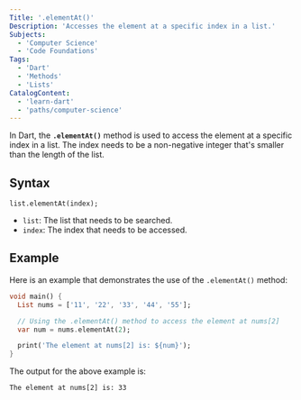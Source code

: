 ```yaml
---
Title: '.elementAt()'
Description: 'Accesses the element at a specific index in a list.'
Subjects:
  - 'Computer Science'
  - 'Code Foundations'
Tags:
  - 'Dart'
  - 'Methods'
  - 'Lists'
CatalogContent:
  - 'learn-dart'
  - 'paths/computer-science'
---
```


In Dart, the **`.elementAt()`** method is used to access the element at a specific index in a list. The index needs to be a non-negative integer that's smaller than the length of the list.

## Syntax

```pseudo
list.elementAt(index);
```

- `list`: The list that needs to be searched.
- `index`: The index that needs to be accessed.

## Example

Here is an example that demonstrates the use of the `.elementAt()` method:

```dart
void main() {
  List nums = ['11', '22', '33', '44', '55'];

  // Using the .elementAt() method to access the element at nums[2]
  var num = nums.elementAt(2);

  print('The element at nums[2] is: ${num}');
}
```

The output for the above example is:

```shell
The element at nums[2] is: 33
```
